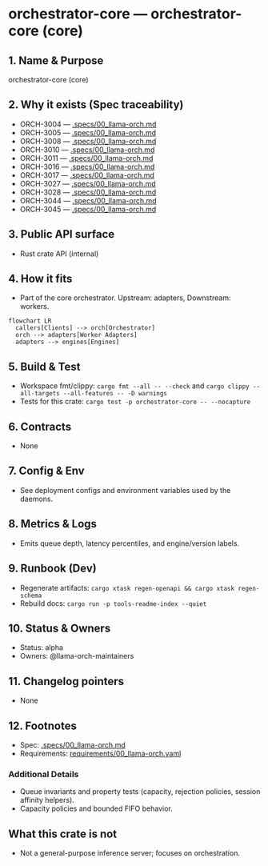 # orchestrator-core — orchestrator-core (core)

## 1. Name & Purpose

orchestrator-core (core)

## 2. Why it exists (Spec traceability)

- ORCH-3004 — [.specs/00_llama-orch.md](../../.specs/00_llama-orch.md#orch-3004)
- ORCH-3005 — [.specs/00_llama-orch.md](../../.specs/00_llama-orch.md#orch-3005)
- ORCH-3008 — [.specs/00_llama-orch.md](../../.specs/00_llama-orch.md#orch-3008)
- ORCH-3010 — [.specs/00_llama-orch.md](../../.specs/00_llama-orch.md#orch-3010)
- ORCH-3011 — [.specs/00_llama-orch.md](../../.specs/00_llama-orch.md#orch-3011)
- ORCH-3016 — [.specs/00_llama-orch.md](../../.specs/00_llama-orch.md#orch-3016)
- ORCH-3017 — [.specs/00_llama-orch.md](../../.specs/00_llama-orch.md#orch-3017)
- ORCH-3027 — [.specs/00_llama-orch.md](../../.specs/00_llama-orch.md#orch-3027)
- ORCH-3028 — [.specs/00_llama-orch.md](../../.specs/00_llama-orch.md#orch-3028)
- ORCH-3044 — [.specs/00_llama-orch.md](../../.specs/00_llama-orch.md#orch-3044)
- ORCH-3045 — [.specs/00_llama-orch.md](../../.specs/00_llama-orch.md#orch-3045)


## 3. Public API surface

- Rust crate API (internal)

## 4. How it fits

- Part of the core orchestrator. Upstream: adapters, Downstream: workers.

```mermaid
flowchart LR
  callers[Clients] --> orch[Orchestrator]
  orch --> adapters[Worker Adapters]
  adapters --> engines[Engines]
```

## 5. Build & Test

- Workspace fmt/clippy: `cargo fmt --all -- --check` and `cargo clippy --all-targets --all-features
-- -D warnings`
- Tests for this crate: `cargo test -p orchestrator-core -- --nocapture`


## 6. Contracts

- None


## 7. Config & Env

- See deployment configs and environment variables used by the daemons.

## 8. Metrics & Logs

- Emits queue depth, latency percentiles, and engine/version labels.

## 9. Runbook (Dev)

- Regenerate artifacts: `cargo xtask regen-openapi && cargo xtask regen-schema`
- Rebuild docs: `cargo run -p tools-readme-index --quiet`


## 10. Status & Owners

- Status: alpha
- Owners: @llama-orch-maintainers

## 11. Changelog pointers

- None

## 12. Footnotes

- Spec: [.specs/00_llama-orch.md](../../.specs/00_llama-orch.md)
- Requirements: [requirements/00_llama-orch.yaml](../../requirements/00_llama-orch.yaml)

### Additional Details
- Queue invariants and property tests (capacity, rejection policies, session affinity helpers).
- Capacity policies and bounded FIFO behavior.


## What this crate is not

- Not a general-purpose inference server; focuses on orchestration.
